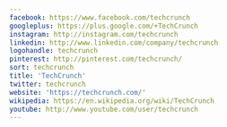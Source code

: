 ```yaml
---
facebook: https://www.facebook.com/techcrunch
googleplus: https://plus.google.com/+TechCrunch
instagram: http://instagram.com/techcrunch
linkedin: http://www.linkedin.com/company/techcrunch
logohandle: techcrunch
pinterest: http://pinterest.com/techcrunch/
sort: techcrunch
title: 'TechCrunch'
twitter: techcrunch
website: 'https://techcrunch.com/'
wikipedia: https://en.wikipedia.org/wiki/TechCrunch
youtube: http://www.youtube.com/user/techcrunch
---
```


